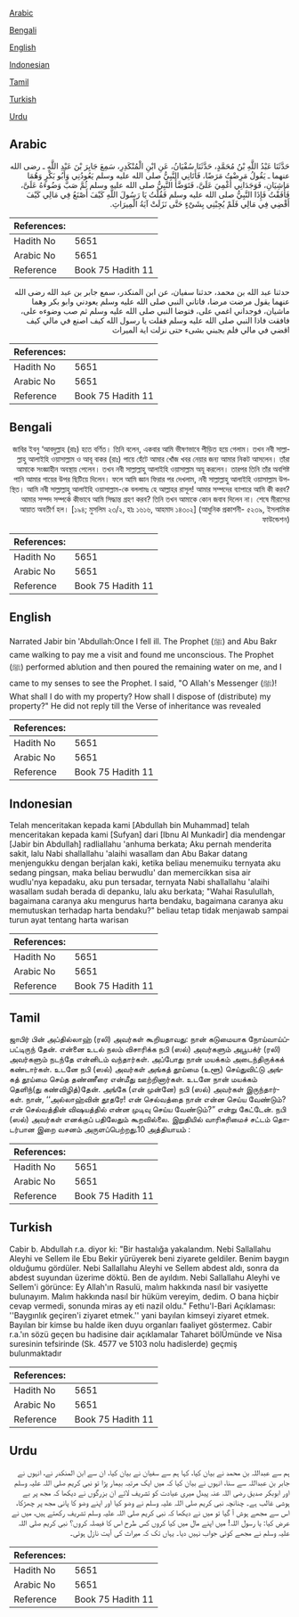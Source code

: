 [Arabic](#arabic)

[Bengali](#bengali)

[English](#english)

[Indonesian](#indonesian)

[Tamil](#tamil)

[Turkish](#turkish)

[Urdu](#urdu)

## Arabic


<div dir="rtl" lang="ar" style={{fontSize:'larger',backgroundColor:'#f8f9fa',padding:20}}>
حَدَّثَنَا عَبْدُ اللَّهِ بْنُ مُحَمَّدٍ، حَدَّثَنَا سُفْيَانُ، عَنِ ابْنِ الْمُنْكَدِرِ، سَمِعَ جَابِرَ بْنَ عَبْدِ اللَّهِ ـ رضى الله عنهما ـ يَقُولُ مَرِضْتُ مَرَضًا، فَأَتَانِي النَّبِيُّ صلى الله عليه وسلم يَعُودُنِي وَأَبُو بَكْرٍ وَهُمَا مَاشِيَانِ، فَوَجَدَانِي أُغْمِيَ عَلَىَّ، فَتَوَضَّأَ النَّبِيُّ صلى الله عليه وسلم ثُمَّ صَبَّ وَضُوءَهُ عَلَىَّ، فَأَفَقْتُ فَإِذَا النَّبِيُّ صلى الله عليه وسلم فَقُلْتُ يَا رَسُولَ اللَّهِ كَيْفَ أَصْنَعُ فِي مَالِي كَيْفَ أَقْضِي فِي مَالِي فَلَمْ يُجِبْنِي بِشَىْءٍ حَتَّى نَزَلَتْ آيَةُ الْمِيرَاثِ‏.‏
</div>
<div style={{backgroundColor:'#f8f9fa',padding:20, marginBottom: 10}}><table> <thead> <tr> <th>References:</th> <th></th> </tr> </thead> <tbody><tr><td>Hadith No</td><td>5651</td></tr><tr><td>Arabic No</td><td>5651</td></tr><tr><td>Reference</td><td>Book 75 Hadith 11</td></tr></tbody></table></div>


<div dir="rtl" lang="ar" style={{fontSize:'larger',backgroundColor:'#f8f9fa',padding:20}}>
حدثنا عبد الله بن محمد، حدثنا سفيان، عن ابن المنكدر، سمع جابر بن عبد الله رضى الله عنهما يقول مرضت مرضا، فاتاني النبي صلى الله عليه وسلم يعودني وابو بكر وهما ماشيان، فوجداني اغمي على، فتوضا النبي صلى الله عليه وسلم ثم صب وضوءه على، فافقت فاذا النبي صلى الله عليه وسلم فقلت يا رسول الله كيف اصنع في مالي كيف اقضي في مالي فلم يجبني بشىء حتى نزلت اية الميراث
</div>
<div style={{backgroundColor:'#f8f9fa',padding:20, marginBottom: 10}}><table> <thead> <tr> <th>References:</th> <th></th> </tr> </thead> <tbody><tr><td>Hadith No</td><td>5651</td></tr><tr><td>Arabic No</td><td>5651</td></tr><tr><td>Reference</td><td>Book 75 Hadith 11</td></tr></tbody></table></div>

## Bengali


<div dir="rtl" lang="bn" style={{fontSize:'larger',backgroundColor:'#f8f9fa',padding:20}}>
জাবির ইবনু ‘আবদুল্লাহ (রাঃ) হতে বর্ণিত। তিনি বলেন, একবার আমি ভীষণভাবে পীড়িত হয়ে গেলাম। তখন নবী সাল্লাল্লাহু আলাইহি ওয়াসাল্লাম ও আবূ বাকর (রাঃ) পায়ে হেঁটে আমার খোঁজ খবর নেয়ার জন্য আমার নিকট আসলেন। তাঁরা আমাকে সংজ্ঞাহীন অবস্থায় পেলেন। তখন নবী সাল্লাল্লাহু আলাইহি ওয়াসাল্লাম অযূ করলেন। তারপর তিনি তাঁর অবশিষ্ট পানি আমার গায়ের উপর ছিটিয়ে দিলেন। ফলে আমি জ্ঞান ফিরার পর দেখলাম, নবী সাল্লাল্লাহু আলাইহি ওয়াসাল্লাম উপস্থিত। আমি নবী সাল্লাল্লাহু আলাইহি ওয়াসাল্লাম-কে বললামঃ হে আল্লাহর রাসূল! আমার সম্পদের ব্যাপারে আমি কী করব? আমার সম্পদ সম্পর্কে কীভাবে আমি সিদ্ধান্ত গ্রহণ করব? তিনি তখন আমাকে কোন জবাব দিলেন না। শেষে মীরাসের আয়াত অবতীর্ণ হল। [১৯৪; মুসলিম ২৩/২, হাঃ ১৬১৬, আহমাদ ১৪৩০২] (আধুনিক প্রকাশনী- ৫২৩৯, ইসলামিক ফাউন্ডেশন)
</div>
<div style={{backgroundColor:'#f8f9fa',padding:20, marginBottom: 10}}><table> <thead> <tr> <th>References:</th> <th></th> </tr> </thead> <tbody><tr><td>Hadith No</td><td>5651</td></tr><tr><td>Arabic No</td><td>5651</td></tr><tr><td>Reference</td><td>Book 75 Hadith 11</td></tr></tbody></table></div>

## English


<div dir="ltr" lang="en" style={{fontSize:'larger',backgroundColor:'#f8f9fa',padding:20}}>
Narrated Jabir bin 'Abdullah:Once I fell ill. The Prophet (ﷺ) and Abu Bakr came walking to pay me a visit and found me unconscious. The Prophet (ﷺ) performed ablution and then poured the remaining water on me, and I came to my senses to see the Prophet. I said, "O Allah's Messenger (ﷺ)! What shall I do with my property? How shall I dispose of (distribute) my property?" He did not reply till the Verse of inheritance was revealed
</div>
<div style={{backgroundColor:'#f8f9fa',padding:20, marginBottom: 10}}><table> <thead> <tr> <th>References:</th> <th></th> </tr> </thead> <tbody><tr><td>Hadith No</td><td>5651</td></tr><tr><td>Arabic No</td><td>5651</td></tr><tr><td>Reference</td><td>Book 75 Hadith 11</td></tr></tbody></table></div>

## Indonesian


<div dir="ltr" lang="id" style={{fontSize:'larger',backgroundColor:'#f8f9fa',padding:20}}>
Telah menceritakan kepada kami [Abdullah bin Muhammad] telah menceritakan kepada kami [Sufyan] dari [Ibnu Al Munkadir] dia mendengar [Jabir bin Abdullah] radliallahu 'anhuma berkata; Aku pernah menderita sakit, lalu Nabi shallallahu 'alaihi wasallam dan Abu Bakar datang menjengukku dengan berjalan kaki, ketika beliau menemuiku ternyata aku sedang pingsan, maka beliau berwudlu' dan memercikkan sisa air wudlu'nya kepadaku, aku pun tersadar, ternyata Nabi shallallahu 'alaihi wasallam sudah berada di depanku, lalu aku berkata; "Wahai Rasulullah, bagaimana caranya aku mengurus harta bendaku, bagaimana caranya aku memutuskan terhadap harta bendaku?" beliau tetap tidak menjawab sampai turun ayat tentang harta warisan
</div>
<div style={{backgroundColor:'#f8f9fa',padding:20, marginBottom: 10}}><table> <thead> <tr> <th>References:</th> <th></th> </tr> </thead> <tbody><tr><td>Hadith No</td><td>5651</td></tr><tr><td>Arabic No</td><td>5651</td></tr><tr><td>Reference</td><td>Book 75 Hadith 11</td></tr></tbody></table></div>

## Tamil


<div dir="ltr" lang="ta" style={{fontSize:'larger',backgroundColor:'#f8f9fa',padding:20}}>
ஜாபிர் பின் அப்தில்லாஹ் (ரலி) அவர்கள் கூறியதாவது: நான் கடுமையாக நோய்வாய்ப்பட்டிருந் தேன். என்னை உடல் நலம் விசாரிக்க நபி (ஸல்) அவர்களும் அபூபக்ர் (ரலி) அவர்களும் நடந்தே என்னிடம் வந்தார்கள். அப்போது நான் மயக்கம் அடைந்திருக்கக் கண்டார்கள். உடனே நபி (ஸல்) அவர்கள் அங்கத் தூய்மை (உளூ) செய்துவிட்டு அங்கத் தூய்மை செய்த தண்ணீரை என்மீது ஊற்றினார்கள். உடனே நான் மயக்கம் தெளிந்(து கண்விழித்)தேன். அங்கே (என் முன்னே) நபி (ஸல்) அவர்கள் இருந்தார்கள். நான், ‘‘அல்லாஹ்வின் தூதரே! என் செல்வத்தை நான் என்ன செய்ய வேண்டும்? என் செல்வத்தின் விஷயத்தில் என்ன முடிவு செய்ய வேண்டும்?” என்று கேட்டேன். நபி (ஸல்) அவர்கள் எனக்குப் பதிலேதும் கூறவில்லை. இறுதியில் வாரிசுரிமைச் சட்டம் தொடர்பான இறை வசனம் அருளப்பெற்றது.10 அத்தியாயம் :
</div>
<div style={{backgroundColor:'#f8f9fa',padding:20, marginBottom: 10}}><table> <thead> <tr> <th>References:</th> <th></th> </tr> </thead> <tbody><tr><td>Hadith No</td><td>5651</td></tr><tr><td>Arabic No</td><td>5651</td></tr><tr><td>Reference</td><td>Book 75 Hadith 11</td></tr></tbody></table></div>

## Turkish


<div dir="ltr" lang="tr" style={{fontSize:'larger',backgroundColor:'#f8f9fa',padding:20}}>
Cabir b. Abdullah r.a. diyor ki: "Bir hastalığa yakalandım. Nebi Sallallahu Aleyhi ve Sellem ile Ebu Bekir yürüyerek beni ziyarete geldiler. Benim baygın olduğumu gördüler. Nebi Sallallahu Aleyhi ve Sellem abdest aldı, sonra da abdest suyundan üzerime döktü. Ben de ayıldım. Nebi Sallallahu Aleyhi ve Sellem'i görünce: Ey Allah'ın Rasulü, malım hakkında nasıl bir vasiyette bulunayım. Malım hakkında nasıl bir hüküm vereyim, dedim. O bana hiçbir cevap vermedi, sonunda miras ay eti nazil oldu." Fethu'l-Bari Açıklaması: ''Baygınlık geçiren'i ziyaret etmek.'' yani bayılan kimseyi ziyaret etmek. Bayılan bir kimse bu halde iken duyu organları faaliyet göstermez. Cabir r.a.'ın sözü geçen bu hadisine dair açıklamalar Taharet bölÜmünde ve Nisa suresinin tefsirinde (Sk. 4577 ve 5103 nolu hadislerde) geçmiş bulunmaktadır
</div>
<div style={{backgroundColor:'#f8f9fa',padding:20, marginBottom: 10}}><table> <thead> <tr> <th>References:</th> <th></th> </tr> </thead> <tbody><tr><td>Hadith No</td><td>5651</td></tr><tr><td>Arabic No</td><td>5651</td></tr><tr><td>Reference</td><td>Book 75 Hadith 11</td></tr></tbody></table></div>

## Urdu


<div dir="rtl" lang="ur" style={{fontSize:'larger',backgroundColor:'#f8f9fa',padding:20}}>
ہم سے عبداللہ بن محمد نے بیان کیا، کہا ہم سے سفیان نے بیان کیا، ان سے ابن المنکدر نے، انہوں نے جابر بن عبداللہ سے سنا، انہوں نے بیان کیا کہ میں ایک مرتبہ بیمار پڑا تو نبی کریم صلی اللہ علیہ وسلم اور ابوبکر صدیق رضی اللہ عنہ پیدل میری عیادت کو تشریف لائے ان بزرگوں نے دیکھا کہ مجھ پر بے ہوشی غالب ہے۔ چنانچہ نبی کریم صلی اللہ علیہ وسلم نے وضو کیا اور اپنے وضو کا پانی مجھ پر چھڑکا، اس سے مجھے ہوش آ گیا تو میں نے دیکھا کہ نبی کریم صلی اللہ علیہ وسلم تشریف رکھتے ہیں، میں نے عرض کیا: یا رسول اللہ! میں اپنے مال میں کیا کروں کس طرح اس کا فیصلہ کروں؟ نبی کریم صلی اللہ علیہ وسلم نے مجھے کوئی جواب نہیں دیا۔ یہاں تک کہ میراث کی آیت نازل ہوئی۔
</div>
<div style={{backgroundColor:'#f8f9fa',padding:20, marginBottom: 10}}><table> <thead> <tr> <th>References:</th> <th></th> </tr> </thead> <tbody><tr><td>Hadith No</td><td>5651</td></tr><tr><td>Arabic No</td><td>5651</td></tr><tr><td>Reference</td><td>Book 75 Hadith 11</td></tr></tbody></table></div>